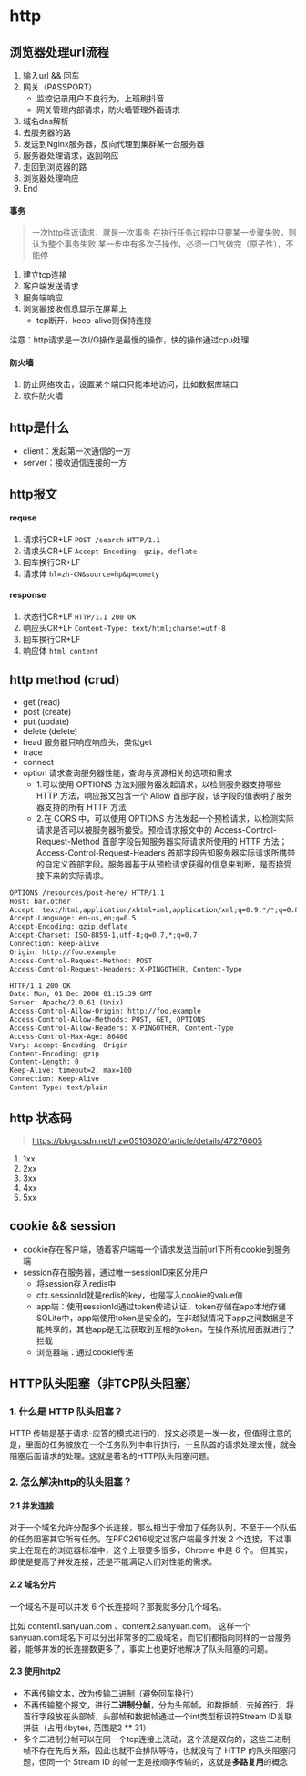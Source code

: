 # http

## 浏览器处理url流程
1. 输入url && 回车
2. 网关（PASSPORT）
    - 监控记录用户不良行为，上班刷抖音
    - 网关管理内部请求，防火墙管理外面请求
3. 域名dns解析
4. 去服务器的路
5. 发送到Nginx服务器，反向代理到集群某一台服务器
6. 服务器处理请求，返回响应
7. 走回到浏览器的路
8. 浏览器处理响应
9. End


#### 事务
> 一次http往返请求，就是一次事务
> 在执行任务过程中只要某一步骤失败，则认为整个事务失败
> 某一步中有多次子操作，必须一口气做完（原子性），不能停
1. 建立tcp连接
2. 客户端发送请求
3. 服务端响应
4. 浏览器接收信息显示在屏幕上
    - tcp断开，keep-alive则保持连接

注意：http请求是一次I/O操作是最慢的操作，快的操作通过cpu处理


#### 防火墙
1. 防止网络攻击，设置某个端口只能本地访问，比如数据库端口
2. 软件防火墙


## http是什么
* client：发起第一次通信的一方
* server：接收通信连接的一方

## http报文

#### requse
1. 请求行CR+LF `POST /search HTTP/1.1`
2. 请求头CR+LF `Accept-Encoding: gzip, deflate`
3. 回车换行CR+LF
4. 请求体 `hl=zh-CN&source=hp&q=domety`

#### response
1. 状态行CR+LF `HTTP/1.1 200 OK`
2. 响应头CR+LF `Content-Type: text/html;charset=utf-8`
3. 回车换行CR+LF
4. 响应体 `html content`


## http method (crud)
* get    (read)
* post   (create)
* put    (update)
* delete (delete)
* head   服务器只响应响应头，类似get
* trace  
* connect 
* option 请求查询服务器性能，查询与资源相关的选项和需求
    - 1.可以使用 OPTIONS 方法对服务器发起请求，以检测服务器支持哪些 HTTP 方法，响应报文包含一个 Allow 首部字段，该字段的值表明了服务器支持的所有 HTTP 方法
    - 2.在 CORS 中，可以使用 OPTIONS 方法发起一个预检请求，以检测实际请求是否可以被服务器所接受。预检请求报文中的 Access-Control-Request-Method 首部字段告知服务器实际请求所使用的 HTTP 方法；Access-Control-Request-Headers 首部字段告知服务器实际请求所携带的自定义首部字段。服务器基于从预检请求获得的信息来判断，是否接受接下来的实际请求。

```txt
OPTIONS /resources/post-here/ HTTP/1.1 
Host: bar.other 
Accept: text/html,application/xhtml+xml,application/xml;q=0.9,*/*;q=0.8 
Accept-Language: en-us,en;q=0.5 
Accept-Encoding: gzip,deflate 
Accept-Charset: ISO-8859-1,utf-8;q=0.7,*;q=0.7 
Connection: keep-alive 
Origin: http://foo.example 
Access-Control-Request-Method: POST 
Access-Control-Request-Headers: X-PINGOTHER, Content-Type
```

```txt
HTTP/1.1 200 OK
Date: Mon, 01 Dec 2008 01:15:39 GMT 
Server: Apache/2.0.61 (Unix) 
Access-Control-Allow-Origin: http://foo.example 
Access-Control-Allow-Methods: POST, GET, OPTIONS 
Access-Control-Allow-Headers: X-PINGOTHER, Content-Type 
Access-Control-Max-Age: 86400 
Vary: Accept-Encoding, Origin 
Content-Encoding: gzip 
Content-Length: 0 
Keep-Alive: timeout=2, max=100 
Connection: Keep-Alive 
Content-Type: text/plain
```


## http 状态码
> https://blog.csdn.net/hzw05103020/article/details/47276005
1. 1xx
2. 2xx
3. 3xx
4. 4xx
5. 5xx


## cookie && session

* cookie存在客户端，随着客户端每一个请求发送当前url下所有cookie到服务端
* session存在服务器，通过唯一sessionID来区分用户
    - 将session存入redis中
    - ctx.sessionId就是redis的key，也是写入cookie的value值
    - app端：使用sessionId通过token传递认证，token存储在app本地存储SQLite中，app端使用token是安全的，在非越狱情况下app之间数据是不能共享的，其他app是无法获取到互相的token，在操作系统层面就进行了拦截
    - 浏览器端：通过cookie传递




## HTTP队头阻塞（非TCP队头阻塞）

### 1. 什么是 HTTP 队头阻塞？
HTTP 传输是基于请求-应答的模式进行的，报文必须是一发一收，但值得注意的是，里面的任务被放在一个任务队列中串行执行，一旦队首的请求处理太慢，就会阻塞后面请求的处理。这就是著名的HTTP队头阻塞问题。


### 2. 怎么解决http的队头阻塞？
#### 2.1 并发连接
对于一个域名允许分配多个长连接，那么相当于增加了任务队列，不至于一个队伍的任务阻塞其它所有任务。在RFC2616规定过客户端最多并发 2 个连接，不过事实上在现在的浏览器标准中，这个上限要多很多，Chrome 中是 6 个。
但其实，即使是提高了并发连接，还是不能满足人们对性能的需求。

#### 2.2 域名分片
一个域名不是可以并发 6 个长连接吗？那我就多分几个域名。

比如 content1.sanyuan.com 、content2.sanyuan.com。
这样一个sanyuan.com域名下可以分出非常多的二级域名，而它们都指向同样的一台服务器，能够并发的长连接数更多了，事实上也更好地解决了队头阻塞的问题。


#### 2.3 使用http2
* 不再传输文本，改为传输二进制（避免回车换行）
* 不再传输整个报文，进行**二进制分帧**，分为头部帧，和数据帧，去掉首行，将首行字段放在头部帧，头部帧和数据帧通过一个int类型标识符Stream ID关联拼装（占用4bytes, 范围是2 ** 31）
* 多个二进制分帧可以在同一个tcp连接上流动，这个流是双向的，这些二进制帧不存在先后关系，因此也就不会排队等待，也就没有了 HTTP 的队头阻塞问题，但同一个 Stream ID 的帧一定是按顺序传输的，这就是**多路复用**的概念